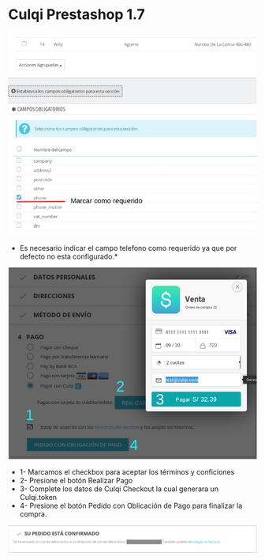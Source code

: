 # Culqi Prestashop 1.7

![configuracion inicial](/docs/config.png)
* Es necesario indicar el campo telefono como requerido ya que por defecto no esta configurado.*

![pasos](/docs/steps.png)
* 1- Marcamos el checkbox para aceptar los términos y conficiones
* 2- Presione el botón Realizar Pago
* 3- Complete los datos de Culqi Checkout la cual generara un Culqi.token
* 4- Presione el botón Pedido con Oblicación de Pago para finalizar la compra.

![finish](/docs/finish.png)
